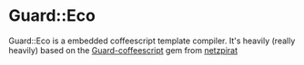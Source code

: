 # Guard::Eco

Guard::Eco is a embedded coffeescript template compiler.
It's heavily (really heavily) based on the [Guard-coffeescript](https://github.com/guard/guard-coffeescript) gem from [netzpirat](https://github.com/netzpirat)
